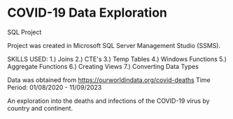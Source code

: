 # COVID-19 Data Exploration
SQL Project

Project was created in Microsoft SQL Server Management Studio (SSMS).

SKILLS USED: 
1.) Joins 2.) CTE's 3.) Temp Tables 4.) Windows Functions 5.) Aggregate Functions 6.) Creating Views 7.) Converting Data Types

Data was obtained from https://ourworldindata.org/covid-deaths Time Period: 01/08/2020 - 11/09/2023

An exploration into the deaths and infections of the COVID-19 virus by country and continent. 
